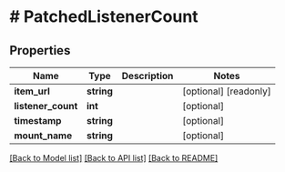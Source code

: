 # # PatchedListenerCount

## Properties

Name | Type | Description | Notes
------------ | ------------- | ------------- | -------------
**item_url** | **string** |  | [optional] [readonly]
**listener_count** | **int** |  | [optional]
**timestamp** | **string** |  | [optional]
**mount_name** | **string** |  | [optional]

[[Back to Model list]](../../README.md#models) [[Back to API list]](../../README.md#endpoints) [[Back to README]](../../README.md)
